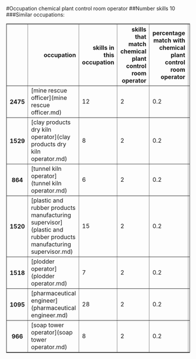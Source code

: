 #Occupation chemical plant control room operator
##Number skills 10
###Similar occupations:
<table border="1" class="dataframe">
  <thead>
    <tr style="text-align: right;">
      <th></th>
      <th>occupation</th>
      <th>skills in this occupation</th>
      <th>skills that match chemical plant control room operator</th>
      <th>percentage match with chemical plant control room operator</th>
      <th>skills not in chemical plant control room operator</th>
    </tr>
  </thead>
  <tbody>
    <tr>
      <th>2475</th>
      <td>[mine rescue officer](mine rescue officer.md)</td>
      <td>12</td>
      <td>2</td>
      <td>0.2</td>
      <td>10</td>
    </tr>
    <tr>
      <th>1529</th>
      <td>[clay products dry kiln operator](clay products dry kiln operator.md)</td>
      <td>8</td>
      <td>2</td>
      <td>0.2</td>
      <td>6</td>
    </tr>
    <tr>
      <th>864</th>
      <td>[tunnel kiln operator](tunnel kiln operator.md)</td>
      <td>6</td>
      <td>2</td>
      <td>0.2</td>
      <td>4</td>
    </tr>
    <tr>
      <th>1520</th>
      <td>[plastic and rubber products manufacturing supervisor](plastic and rubber products manufacturing supervisor.md)</td>
      <td>15</td>
      <td>2</td>
      <td>0.2</td>
      <td>13</td>
    </tr>
    <tr>
      <th>1518</th>
      <td>[plodder operator](plodder operator.md)</td>
      <td>7</td>
      <td>2</td>
      <td>0.2</td>
      <td>5</td>
    </tr>
    <tr>
      <th>1095</th>
      <td>[pharmaceutical engineer](pharmaceutical engineer.md)</td>
      <td>28</td>
      <td>2</td>
      <td>0.2</td>
      <td>26</td>
    </tr>
    <tr>
      <th>966</th>
      <td>[soap tower operator](soap tower operator.md)</td>
      <td>8</td>
      <td>2</td>
      <td>0.2</td>
      <td>6</td>
    </tr>
  </tbody>
</table>

